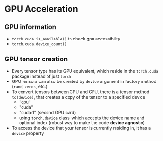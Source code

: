 # GPU Acceleration

## GPU information
* `torch.cuda.is_available()` to check gpu accessibility
* `torch.cuda.device_count()`

## GPU tensor creation
* Every tensor type has its GPU equivalent, which reside in the `torch.cuda` package instead of just `torch`
* GPU tensors can also be created by `device` argument in factory method (`rand`, `zeros`, etc.)
* To convert tensors between CPU and GPU, there is a tensor method `to(device)`, that creates a copy of the tensor to a specified device
    - "cpu"
    - "cuda"
    - "cuda:1" (second GPU card)
    - using `torch.device` class, which accepts the device name and optional index (robust way to make the code **device agnostic**)
* To access the device that your tensor is currently residing in, it has a `device` property
